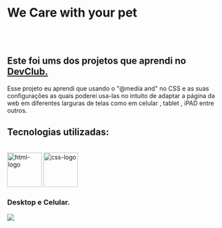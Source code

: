 <h1>We Care with your pet</h1>
<br>
<br>
<h2>Este foi ums dos projetos  que aprendi no <a href="https://rodolfomori.com.br/devclub">DevClub.</a></h2>
<p>Esse projeto eu aprendi que usando o "@media and" no CSS e as suas configurações as quais  poderei usa-las no intuito de adaptar a página da web em diferentes larguras de telas como em celular , tablet , iPAD entre outros.</p>

<h2> Tecnologias utilizadas:</h2>
<br>
<img src="https://img.shields.io/badge/HTML-239120?logo=html5&logoColor=white&style=for-the-badge" alt=html-logo width="80px" />
<img src="https://img.shields.io/badge/CSS3-1572B6?style=for-the-badge&logo=css3&logoColor=white"  alt=css-logo  width="80px" />
<h3>Desktop e Celular.</h3>
<img src="https://github.com/sergiopro48/Projeto-We-Care/blob/main/assets/Desktop.png?raw=true/"> 
